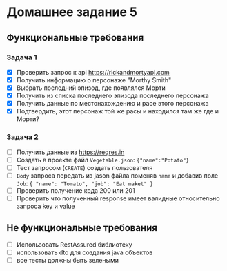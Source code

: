 # Домашнее задание 5
## Функциональные требования
### Задача 1
- [x] Проверить запрос к api https://rickandmortyapi.com
- [x] Получить информацию о персонаже "Morthy Smith"
- [x] Выбрать последний эпизод, где появлялся Морти
- [x] Получить из списка последнего эпизода последнего персонажа
- [x] Получить данные по местонахождению и расе этого персонажа
- [x] Подтвердить, этот персонаж той же расы и находился там же где и Морти?

### Задача 2
- [ ] Получить данные из https://reqres.in
- [ ] Создать в проекте файл `Vegetable.json`: `{"name":"Potato"}`
- [ ] Тест запросом (`CREATE`) создать пользователя
- [ ] `Body` запроса передать из jason файла поменяв `name` и добавив поле `Job`: `{ "name":
  "Tomato", "job": "Eat maket" }`
- [ ] Проверить получение кода 200 или 201
- [ ] Проверить что полученный response имеет валидные относительно запроса key и value

## Не функциональные требования
- [ ] Использовать RestAssured библиотеку
- [ ] использовать dto для создания java объектов
- [ ] все тесты должны быть зелеными
